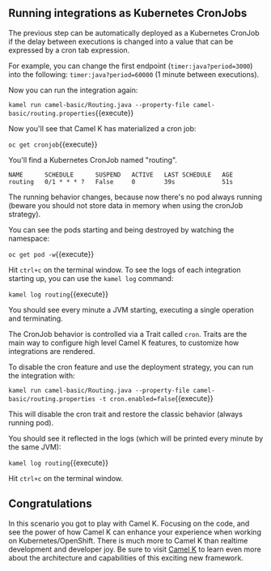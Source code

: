 ## Running integrations as Kubernetes CronJobs

The previous step can be automatically deployed as a Kubernetes CronJob if the delay between executions is changed into a value that can be expressed by a cron tab expression.

For example, you can change the first endpoint (`timer:java?period=3000`) into the following: `timer:java?period=60000` (1 minute between executions).

Now you can run the integration again:

``kamel run camel-basic/Routing.java --property-file camel-basic/routing.properties``{{execute}}

Now you'll see that Camel K has materialized a cron job:

``oc get cronjob``{{execute}}

You'll find a Kubernetes CronJob named "routing".

```
NAME      SCHEDULE      SUSPEND   ACTIVE   LAST SCHEDULE   AGE
routing   0/1 * * * ?   False     0        39s             51s
```

The running behavior changes, because now there's no pod always running (beware you should not store data in memory when using the cronJob strategy).

You can see the pods starting and being destroyed by watching the namespace:

``oc get pod -w``{{execute}}

Hit `ctrl+c` on the terminal window.
To see the logs of each integration starting up, you can use the `kamel log` command:

``kamel log routing``{{execute}}

You should see every minute a JVM starting, executing a single operation and terminating.


The CronJob behavior is controlled via a Trait called `cron`. Traits are the main way to configure high level Camel K features, to customize how integrations are rendered.

To disable the cron feature and use the deployment strategy, you can run the integration with:

``kamel run camel-basic/Routing.java --property-file camel-basic/routing.properties -t cron.enabled=false``{{execute}}


This will disable the cron trait and restore the classic behavior (always running pod).

You should see it reflected in the logs (which will be printed every minute by the same JVM):

``kamel log routing``{{execute}}

Hit `ctrl+c` on the terminal window.

## Congratulations

In this scenario you got to play with Camel K. Focusing on the code, and see the power of how Camel K can enhance your experience when working on Kubernetes/OpenShift. There is much more to Camel K than realtime development and  developer joy. Be sure to visit [Camel K](https://camel.apache.org/camel-k/latest/index.html) to learn even more about the architecture and capabilities of this exciting new framework.
